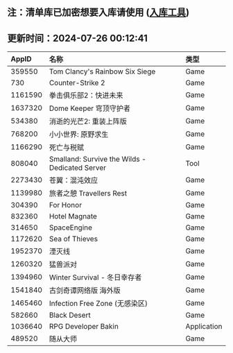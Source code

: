 ## 注：清单库已加密想要入库请使用 ([入库工具](https://github.com/BlankTMing/ManifestAutoUpdate/releases))

## 更新时间：2024-07-26 00:12:41
| AppID | 名称 | 类型  |
| :-------------------- | :----------------------------- | :----------- |
| 359550 | Tom Clancy's Rainbow Six Siege| Game |
| 730 | Counter-Strike 2| Game |
| 1161590 | 拳击俱乐部2：快进未来| Game |
| 1637320 | Dome Keeper 穹顶守护者| Game |
| 534380 | 消逝的光芒2: 重装上阵版| Game |
| 768200 | 小小世界: 原野求生| Game |
| 1166290 | 死亡与税赋| Game |
| 808040 | Smalland: Survive the Wilds - Dedicated Server| Tool |
| 2273430 | 苍翼：混沌效应| Game |
| 1139980 | 旅者之憩 Travellers Rest| Game |
| 304390 | For Honor| Game |
| 832360 | Hotel Magnate| Game |
| 314650 | SpaceEngine| Game |
| 1172620 | Sea of Thieves| Game |
| 1952370 | 湮灭线| Game |
| 1260320 | 猛兽派对| Game |
| 1394960 | Winter Survival - 冬日幸存者| Game |
| 1541840 | 古剑奇谭网络版 海外版| Game |
| 1465460 | Infection Free Zone (无感染区)| Game |
| 582660 | Black Desert| Game |
| 1036640 | RPG Developer Bakin| Application |
| 489520 | 随从大师| Game |
